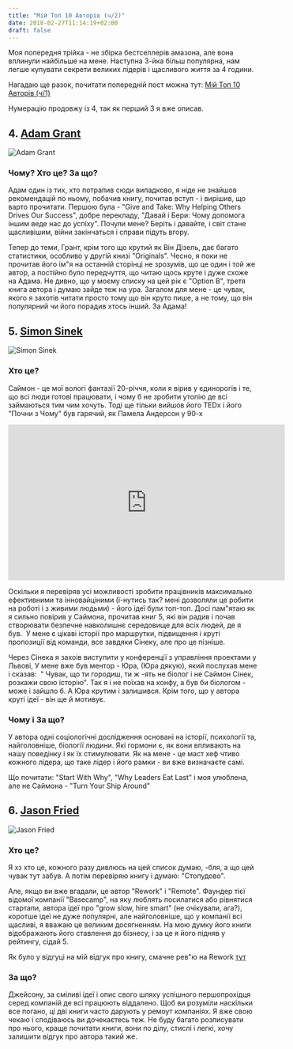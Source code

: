 ```yaml
---
title: "Мій Топ 10 Авторів (ч/2)"
date: 2018-02-27T11:14:19+02:00
draft: false
---
```


Моя попередня трійка - не збірка бестселлерів амазона, 
але вона вплинули найбільше на мене. Наступна 3-йка більш популярна, 
нам легше купувати секрети великих лідерів і щасливого життя за 4 години.

Нагадаю ще разок, почитати попередній пост можна тут: 
[Мій Топ 10 Авторів (ч/1)](https://ua.tarasmatsyk.com/blog/top-10-fav-authors/)

Нумерацію продовжу із 4, так як перший 3 я вже описав.

## 4. [Adam Grant](https://www.amazon.com/Adam-Grant/e/B00ATUAAWE/ref=sr_ntt_srch_lnk_1?qid=1519723820&sr=8-1)

![Adam Grant](https://images-na.ssl-images-amazon.com/images/I/71WSvS4L47L._UX250_.jpg "Adam Grant")

### Чому? Хто це? За що?

Адам один із тих, хто потрапив сюди випадково, я ніде не знайшов рекомендацій по ньому,
побачив книгу, почитав вступ - і вирішив, що варто прочитати.
Першою була - "Give and Take: Why Helping Others Drives Our Success", добре перекладу,
"Давай і Бери: Чому допомога іншим веде нас до успіху". Почули мене? Беріть і давайте,
і світ стане щасливішим, війни закінчаться і справи підуть вгору.


Тепер до теми, Грант, крім того що крутий як Він Дізель, дає багато статистики, особливо
у другій книзі "Originals". Чесно, я поки не прочитав його ім"я на останній сторінці не зрозумів,
що це один і той же автор, а постійно було передчуття, що читаю щось круте і дуже схоже на Адама.
Не дивно, що у моєму списку на цей рік є "Option B", третя книга автора і думаю зайде теж на ура.
Загалом для мене - це чувак, якого я захотів читати просто тому що він круто пише, 
а не тому, що він популярний чи його порадив хтось інший. За Адама!


## 5. [Simon Sinek](https://www.amazon.com/Simon-Sinek/e/B002CB2SDC/ref=dp_byline_cont_book_1)

![Simon Sinek](https://images-na.ssl-images-amazon.com/images/I/51yMIHz8PSL._UX250_.jpg "Simon Sinek")

### Хто це?

Саймон - це мої вологі фантазії 20-річчя, коли я вірив у єдинорогів і те, що всі люди 
готові працювати, і чому б не зробити утопію де всі займаються тим чим хочуть.
Тоді ще тільки вийшов його TEDx і його "Почни з Чому" був гарячий, як Памела Андерсон у 90-х

<iframe width="560" height="315" src="https://www.youtube.com/embed/lmyZMtPVodo?rel=0&amp;start=13" frameborder="0" allow="autoplay; encrypted-media" allowfullscreen></iframe>

Оскільки я перевіряв усі можливості зробити працівників максимально ефективними та інновайціними (ї-нутись так? мені дозволяли це робити на роботі і з живими людьми) - його ідеї були топ-топ. Досі пам"ятаю як я сильно повірив у Саймона, прочитав книг 5, які він радив і почав створювати безпечне навколишнє середовище для всіх людей, де я був.  У мене є цікаві історії про маршрутки, підвищення і круті пропозиції від команди, все завдяки Сінеку, але про це пізніше. 

Через Сінека я захоів виступити у конференції з управління проектами у Львові,
У мене вже був ментор - Юра, (Юра дякую), який послухав мене і сказав:  " Чувак, що ти городиш, ти ж -ять не біолог і не Саймон Сінек, розкажи свою історію". Так я і не поїхав на конфу, а був би біологом - може і зайшло б. А Юра крутим і залишився. Крім того, що у автора круті ідеї - він ще й мотивує.

### Чому і За що?
У автора одні соціологічні дослідження основані на історії, психології та, найголовніше, біології людини. Які гормони є, як вони впливають на нашу поведінку і як їх стимулювати. Як на мене - це маст хеф чтиво кожного лідера, що таке лідер і його рамки - ви вже визначаєте самі.

Що почитати:
"Start With Why", "Why Leaders Eat Last" і моя улюблена, але не Саймона - "Turn Your Ship Around"


## 6. [Jason Fried](https://www.amazon.com/Jason-Fried/e/B002MQ13PQ/ref=sr_ntt_srch_lnk_1?qid=1519725175&sr=1-1)

![Jason Fried](https://images-na.ssl-images-amazon.com/images/I/61ptq-euwzL._UX250_.jpg "Jason Fried")

### Хто це?

Я хз хто це, кожного разу дивлюсь на цей список думаю, -бля, а що цей чувак тут забув.
А потім перевіряю книгу і думаю: "Стопудово". 

Але, якщо ви вже вгадали, це автор "Rework" i "Remote".
Фаундер тієї відомої компанії "Basecamp", на яку люблять посилатися або рівнятися стартапи,
автора ідеї про "grow slow, hire smart" (не очікували, ага?), коротше ідеї не дуже популярні, але
найголовніше, що у компанії всі щасливі, я вважаю це великим досягненням. 
На мою думку його книги відображають його ставлення до бізнесу, і за це я його підняв у рейтингу, сідай 5.

Як було у відгуці на мій відгук про книгу, смачне рев"ю на Rework [тут](https://tamatsyk.blogspot.com/2016/06/2.html)


### За що?

Джейсону, за сміливі ідеї і опис свого шляху успішного першопрохідця серед компаній де всі працюють віддалено.
Щоб ви розуміли наскільки все погано, ці дві книги часто дарують у ремоут компаніях.
Я вже свою чекаю і сподіваюсь ви дочекаєтесь теж.
Не буду багато розписувати про нього, краще почитати книги, вони по ділу, стислі і легкі, хочу залишити відгук про автора такий же.



